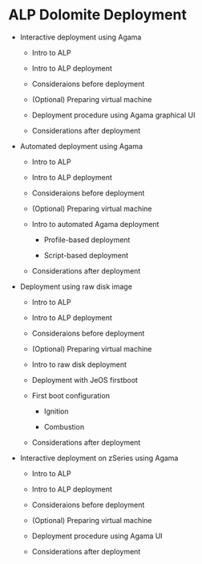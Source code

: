 # ALP Dolomite Deployment

  - Interactive deployment using Agama

    - Intro to ALP

    - Intro to ALP deployment

    - Consideraions before deployment

    - (Optional) Preparing virtual machine

    - Deployment procedure using  Agama graphical UI

    - Considerations after deployment

  - Automated deployment using Agama

    - Intro to ALP

    - Intro to ALP deployment

    - Consideraions before deployment

    - (Optional) Preparing virtual machine

    - Intro to automated Agama deployment

      - Profile-based deployment

      - Script-based deployment

    - Considerations after deployment

  - Deployment using raw disk image

    - Intro to ALP

    - Intro to ALP deployment

    - Consideraions before deployment

    - (Optional) Preparing virtual machine

    - Intro to raw disk deployment

    - Deployment with JeOS firstboot

    - First boot configuration

      - Ignition

      - Combustion

    - Considerations after deployment

  - Interactive deployment on zSeries using Agama

    - Intro to ALP

    - Intro to ALP deployment

    - Consideraions before deployment

    - (Optional) Preparing virtual machine

    - Deployment procedure using Agama UI

    - Considerations after deployment

